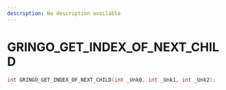 ```yaml
---
description: No description available 
---
```


# GRINGO_GET_INDEX_OF_NEXT_CHILD

```cpp
int GRINGO_GET_INDEX_OF_NEXT_CHILD(int _Unk0, int _Unk1, int _Unk2);
```
